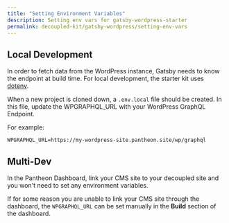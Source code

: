 ```yaml
---
title: "Setting Environment Variables"
description: Setting env vars for gatsby-wordpress-starter
permalink: decoupled-kit/gatsby-wordpress/setting-env-vars
---
```


## Local Development

In order to fetch data from the WordPress instance, Gatsby needs to know the endpoint
at build time. For local development, the starter kit uses [dotenv](https://www.npmjs.com/package/dotenv).

When a new project is cloned down, a `.env.local` file should be created.
In this file, update the WPGRAPHQL_URL with your WordPress GraphQL Endpoint.

For example:

```
WPGRAPHQL_URL=https://my-wordpress-site.pantheon.site/wp/graphql
```

## Multi-Dev

In the Pantheon Dashboard, link your CMS site to your decoupled site and you won't need
to set any environment variables.


If for some reason you are unable to link your CMS site through the dashboard,
the `WPGRAPHQL_URL` can be set manually in the __Build__ section of the dashboard.